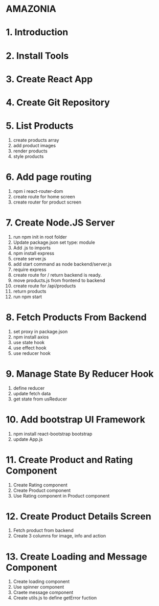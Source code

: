 # AMAZONIA


# 1. Introduction
# 2. Install Tools
# 3. Create React App
# 4. Create Git Repository

# 5. List Products
1. create products array
2. add product images
3. render products
4. style products

# 6. Add page routing
1. npm i react-router-dom
2. create route for home screen
3. create router for product screen

# 7. Create Node.JS Server
1. run npm init in root folder
2. Update package.json set type: module
3. Add .js to imports
4. npm install express
5. create server.js
6. add start command as node backend/server.js
7. require express
8. create route for / return backend is ready.
9. move products.js from frontend to backend
10. create route for /api/products
11. return products
12. run npm start

# 8. Fetch Products From Backend
1. set proxy in package.json
2. npm install axios
3. use state hook
4. use effect hook
5. use reducer hook

# 9. Manage State By Reducer Hook
1. define reducer
2. update fetch data
3. get state from usReducer

# 10. Add bootstrap UI Framework
1. npm install react-bootstrap bootstrap
2. update App.js

# 11. Create Product and Rating Component
1. Create Rating component
2. Create Product component
3. Use Rating component in Product component

# 12. Create Product Details Screen
1. Fetch product from backend
2. Create 3 columns for image, info and action

# 13. Create Loading and Message Component
1. Create loading component
2. Use spinner component
3. Craete message component
4. Create utils.js to define getError fuction